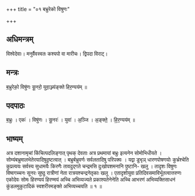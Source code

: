 +++
title = "०१ बभ्रुरेको विषुणः"

+++
## अधिमन्त्रम्
विश्वेदेवाः। मनुर्वैवस्वतः कश्यपो वा मारीचः। द्विपदा विराट्।

## मन्त्रः
ब॒भ्रुरेको॒ विषु॑णः सू॒नरो॒ युवा॒ञ्ज्य॑ङ्क्ते हिर॒ण्यय॑म् ॥

## पदपाठः
ब॒भ्रुः । एकः॑ । विषु॑णः । सू॒नरः॑ । युवा॑ । अ॒ञ्जि । अ॒ङ्क्ते॒ । हि॒र॒ण्यय॑म् ॥

## भाष्यम्
अत्र दशानामृचां किंचित्पदलिङ्गात् पृथक् देवताः अत्र प्रथमायां बभ्रुः इत्यनेन सोमोभिधीयते । सोम्यंबभ्रुमालभेतेरयादिषुदृष्टत्वात् । बभ्रुर्बभ्रुवर्णः सर्वलतादिषु परिपक्वः । यद्वा डुभृञ् धारणपोषणयोः कुर्भ्रश्चेति कुप्रत्ययः सर्वस्य सुधामयैः किरणैः तावदुद्गते चन्द्रमसि दुःखोपशमनानि पुष्टानि- खलु । तादृशः विषुणः विष्वगच्चनः सूनरः सुष्ठु रात्रीणां नेता रात्रयश्चन्द्रनेतृकाः खलु । एतादृशोयुवा प्रतिदिवसमाविर्भूतत्वात्तरुणः एकोदेवः सोमः हिरण्ययं हिरण्मयं अच्चि अभिव्यज्यते प्रकाश्यतेनेनेति अच्चि आभरणं अभिव्यक्तिसाधनं कुंडलमुकुटादिकं स्वशरीरमङ्क्ते अभिव्यच्चयति ॥ १ ॥